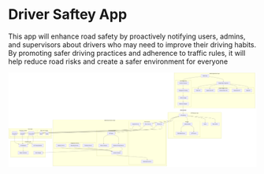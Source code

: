 # Driver Saftey App
This app will enhance road safety by proactively notifying users, admins, and supervisors about drivers who may need to improve their driving habits. By promoting safer driving practices and adherence to traffic rules, it will help reduce road risks and create a safer environment for everyone

![ArchitectureDiagram](diagrams/diagram.png)